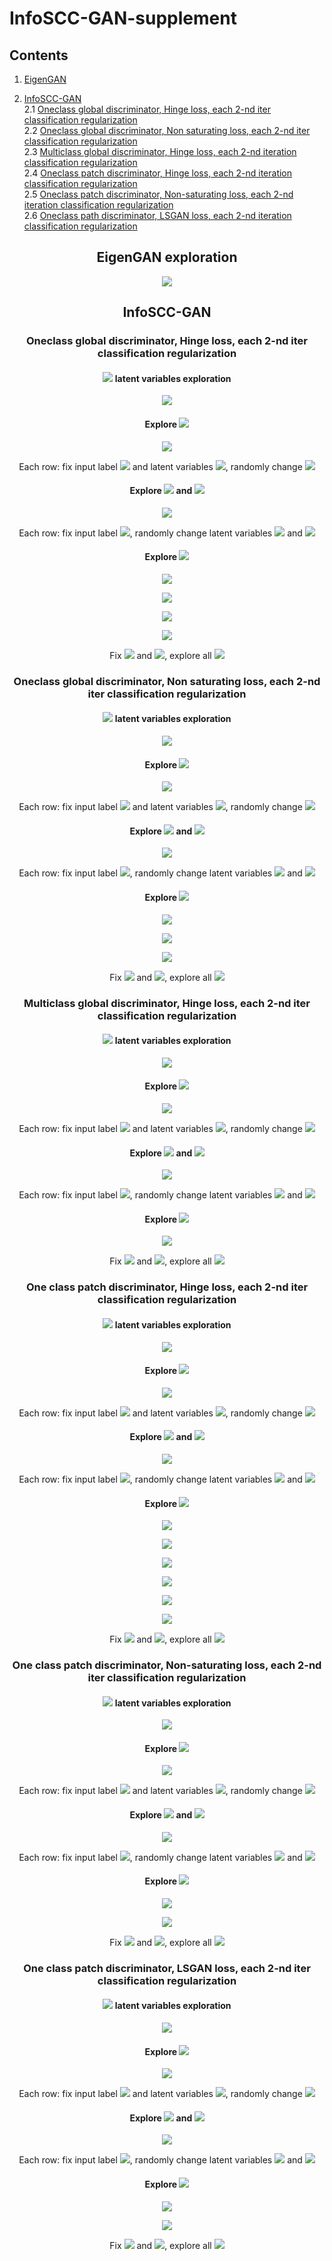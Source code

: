 # InfoSCC-GAN-supplement

## Contents
1. [EigenGAN](#eigen_gan)
   
2. [InfoSCC-GAN](#info_scc_gan) <br>
2.1 [Oneclass global discriminator, Hinge loss, each 2-nd iter classification regularization](#info_scc_gan_global_one_hinge_2) <br>
2.2 [Oneclass global discriminator, Non saturating loss, each 2-nd iter classification regularization](#info_scc_gan_global_one_non_satur_2)   
2.3 [Multiclass global discriminator, Hinge loss, each 2-nd iteration classification regularization](#info_scc_gan_global_multi_hinge) <br>
2.4 [Oneclass patch discriminator, Hinge loss, each 2-nd iteration classification regularization](#info_scc_gan_patch_one_hinge) <br>
2.5 [Oneclass patch discriminator, Non-saturating loss, each 2-nd iteration classification regularization](#info_scc_gan_patch_one_non_saturating) <br>
2.6 [Oneclass path discriminator, LSGAN loss, each 2-nd iteration classification regularization](#info_scc_gan_patch_one_lsgan)
   
<!-- ################################################################################# 
'Vanilla 'EigenGAN
################################################################################# -->

<h2 align="center"> <a name="eigen_gan"></a> EigenGAN exploration </h2>
<!--
<p align="center"><img src="images/eigen_gan/sample-min.png"></p>
<h4 align="center">Random samples generated using 'vanilla EigenGAN'</h4>

<p align="center"><img src="images/eigen_gan/traverse_L0_D0-min.png"></p>
<h4 align="center">EigenGAN <img src="https://render.githubusercontent.com/render/math?math=z_1, ..., z_k"> latent variables exploration. Layer: 0, Dimension: 0 </h4>

<p align="center"><img src="images/eigen_gan/traverse_L0_D1-min.png"></p>
<h4 align="center">EigenGAN <img src="https://render.githubusercontent.com/render/math?math=z_1, ..., z_k"> latent variables exploration. Layer: 0, Dimension: 1 </h4>

<p align="center"><img src="images/eigen_gan/traverse_L0_D2-min.png"></p>
<h4 align="center">EigenGAN <img src="https://render.githubusercontent.com/render/math?math=z_1, ..., z_k"> latent variables exploration. Layer: 0, Dimension: 2 </h4>

<p align="center"><img src="images/eigen_gan/traverse_L0_D3-min.png"></p>
<h4 align="center">EigenGAN <img src="https://render.githubusercontent.com/render/math?math=z_1, ..., z_k"> latent variables exploration. Layer: 0, Dimension: 3 </h4>

<p align="center"><img src="images/eigen_gan/traverse_L0_D4-min.png"></p>
<h4 align="center">EigenGAN <img src="https://render.githubusercontent.com/render/math?math=z_1, ..., z_k"> latent variables exploration. Layer: 0, Dimension: 4 </h4>

<p align="center"><img src="images/eigen_gan/traverse_L0_D5-min.png"></p>
<h4 align="center">EigenGAN <img src="https://render.githubusercontent.com/render/math?math=z_1, ..., z_k"> latent variables exploration. Layer: 0, Dimension: 5 </h4>

<p align="center"><img src="images/eigen_gan/traverse_L1_D0-min.png"></p>
<h4 align="center">EigenGAN <img src="https://render.githubusercontent.com/render/math?math=z_1, ..., z_k"> latent variables exploration. Layer: 1, Dimension: 0 </h4>

<p align="center"><img src="images/eigen_gan/traverse_L1_D1-min.png"></p>
<h4 align="center">EigenGAN <img src="https://render.githubusercontent.com/render/math?math=z_1, ..., z_k"> latent variables exploration. Layer: 1, Dimension: 1 </h4>

<p align="center"><img src="images/eigen_gan/traverse_L1_D2-min.png"></p>
<h4 align="center">EigenGAN <img src="https://render.githubusercontent.com/render/math?math=z_1, ..., z_k"> latent variables exploration. Layer: 1, Dimension: 2 </h4>

<p align="center"><img src="images/eigen_gan/traverse_L1_D3-min.png"></p>
<h4 align="center">EigenGAN <img src="https://render.githubusercontent.com/render/math?math=z_1, ..., z_k"> latent variables exploration. Layer: 1, Dimension: 3 </h4>

<p align="center"><img src="images/eigen_gan/traverse_L1_D4-min.png"></p>
<h4 align="center">EigenGAN <img src="https://render.githubusercontent.com/render/math?math=z_1, ..., z_k"> latent variables exploration. Layer: 1, Dimension: 4 </h4>

<p align="center"><img src="images/eigen_gan/traverse_L1_D5-min.png"></p>
<h4 align="center">EigenGAN <img src="https://render.githubusercontent.com/render/math?math=z_1, ..., z_k"> latent variables exploration. Layer: 1, Dimension: 5 </h4>

<p align="center"><img src="images/eigen_gan/traverse_L2_D0-min.png"></p>
<h4 align="center">EigenGAN <img src="https://render.githubusercontent.com/render/math?math=z_1, ..., z_k"> latent variables exploration. Layer: 2, Dimension: 0 </h4>

<p align="center"><img src="images/eigen_gan/traverse_L2_D1-min.png"></p>
<h4 align="center">EigenGAN <img src="https://render.githubusercontent.com/render/math?math=z_1, ..., z_k"> latent variables exploration. Layer: 2, Dimension: 1 </h4>

<p align="center"><img src="images/eigen_gan/traverse_L2_D2-min.png"></p>
<h4 align="center">EigenGAN <img src="https://render.githubusercontent.com/render/math?math=z_1, ..., z_k"> latent variables exploration. Layer: 2, Dimension: 2 </h4>

<p align="center"><img src="images/eigen_gan/traverse_L2_D3-min.png"></p>
<h4 align="center">EigenGAN <img src="https://render.githubusercontent.com/render/math?math=z_1, ..., z_k"> latent variables exploration. Layer: 2, Dimension: 3 </h4>

<p align="center"><img src="images/eigen_gan/traverse_L2_D4-min.png"></p>
<h4 align="center">EigenGAN <img src="https://render.githubusercontent.com/render/math?math=z_1, ..., z_k"> latent variables exploration. Layer: 2, Dimension: 4 </h4>

<p align="center"><img src="images/eigen_gan/traverse_L2_D5-min.png"></p>
<h4 align="center">EigenGAN <img src="https://render.githubusercontent.com/render/math?math=z_1, ..., z_k"> latent variables exploration. Layer: 2, Dimension: 5 </h4>

<p align="center"><img src="images/eigen_gan/traverse_L3_D0-min.png"></p>
<h4 align="center">EigenGAN <img src="https://render.githubusercontent.com/render/math?math=z_1, ..., z_k"> latent variables exploration. Layer: 3, Dimension: 0 </h4>

<p align="center"><img src="images/eigen_gan/traverse_L3_D1-min.png"></p>
<h4 align="center">EigenGAN <img src="https://render.githubusercontent.com/render/math?math=z_1, ..., z_k"> latent variables exploration. Layer: 3, Dimension: 1 </h4>

<p align="center"><img src="images/eigen_gan/traverse_L3_D2-min.png"></p>
<h4 align="center">EigenGAN <img src="https://render.githubusercontent.com/render/math?math=z_1, ..., z_k"> latent variables exploration. Layer: 3, Dimension: 2 </h4>

<p align="center"><img src="images/eigen_gan/traverse_L3_D3-min.png"></p>
<h4 align="center">EigenGAN <img src="https://render.githubusercontent.com/render/math?math=z_1, ..., z_k"> latent variables exploration. Layer: 3, Dimension: 3 </h4>

<p align="center"><img src="images/eigen_gan/traverse_L3_D4-min.png"></p>
<h4 align="center">EigenGAN <img src="https://render.githubusercontent.com/render/math?math=z_1, ..., z_k"> latent variables exploration. Layer: 3, Dimension: 4 </h4>

<p align="center"><img src="images/eigen_gan/traverse_L3_D5-min.png"></p>
<h4 align="center">EigenGAN <img src="https://render.githubusercontent.com/render/math?math=z_1, ..., z_k"> latent variables exploration. Layer: 3, Dimension: 5 </h4>

<p align="center"><img src="images/eigen_gan/traverse_L4_D0-min.png"></p>
<h4 align="center">EigenGAN <img src="https://render.githubusercontent.com/render/math?math=z_1, ..., z_k"> latent variables exploration. Layer: 4, Dimension: 0 </h4>

<p align="center"><img src="images/eigen_gan/traverse_L4_D1-min.png"></p>
<h4 align="center">EigenGAN <img src="https://render.githubusercontent.com/render/math?math=z_1, ..., z_k"> latent variables exploration. Layer: 4, Dimension: 1 </h4>

<p align="center"><img src="images/eigen_gan/traverse_L4_D2-min.png"></p>
<h4 align="center">EigenGAN <img src="https://render.githubusercontent.com/render/math?math=z_1, ..., z_k"> latent variables exploration. Layer: 4, Dimension: 2 </h4>

<p align="center"><img src="images/eigen_gan/traverse_L4_D3-min.png"></p>
<h4 align="center">EigenGAN <img src="https://render.githubusercontent.com/render/math?math=z_1, ..., z_k"> latent variables exploration. Layer: 4, Dimension: 3 </h4>

<p align="center"><img src="images/eigen_gan/traverse_L4_D4-min.png"></p>
<h4 align="center">EigenGAN <img src="https://render.githubusercontent.com/render/math?math=z_1, ..., z_k"> latent variables exploration. Layer: 4, Dimension: 4 </h4>

<p align="center"><img src="images/eigen_gan/traverse_L4_D5-min.png"></p>
<h4 align="center">EigenGAN <img src="https://render.githubusercontent.com/render/math?math=z_1, ..., z_k"> latent variables exploration. Layer: 4, Dimension: 5 </h4>

<p align="center"><img src="images/eigen_gan/traverse_L5_D0-min.png"></p>
<h4 align="center">EigenGAN <img src="https://render.githubusercontent.com/render/math?math=z_1, ..., z_k"> latent variables exploration. Layer: 5, Dimension: 0 </h4>

<p align="center"><img src="images/eigen_gan/traverse_L5_D1-min.png"></p>
<h4 align="center">EigenGAN <img src="https://render.githubusercontent.com/render/math?math=z_1, ..., z_k"> latent variables exploration. Layer: 5, Dimension: 1 </h4>

<p align="center"><img src="images/eigen_gan/traverse_L5_D2-min.png"></p>
<h4 align="center">EigenGAN <img src="https://render.githubusercontent.com/render/math?math=z_1, ..., z_k"> latent variables exploration. Layer: 5, Dimension: 2 </h4>

<p align="center"><img src="images/eigen_gan/traverse_L5_D3-min.png"></p>
<h4 align="center">EigenGAN <img src="https://render.githubusercontent.com/render/math?math=z_1, ..., z_k"> latent variables exploration. Layer: 5, Dimension: 3 </h4>

<p align="center"><img src="images/eigen_gan/traverse_L5_D4-min.png"></p>
<h4 align="center">EigenGAN <img src="https://render.githubusercontent.com/render/math?math=z_1, ..., z_k"> latent variables exploration. Layer: 5, Dimension: 4 </h4>

<p align="center"><img src="images/eigen_gan/traverse_L5_D5-min.png"></p>
<h4 align="center">EigenGAN <img src="https://render.githubusercontent.com/render/math?math=z_1, ..., z_k"> latent variables exploration. Layer: 5, Dimension: 5 </h4>

-->
<!-- #################################################################################
InfoSCC-GAN. Oneclass discriminator, Hinge loss, classification regularization every 2
################################################################################# -->
<p align="center"><img src="images/eigen_gan/exploration.png"></p>

<h2 align="center"><a name="info_scc_gan"></a>InfoSCC-GAN</h2>

<!-- ##########################################################################################################-->
<h3 align="center"><a name="info_scc_gan_global_one_hinge_2"></a>  Oneclass global discriminator, Hinge loss, each 2-nd iter classification regularization</h3>

<h4 align="center"> <img src="https://render.githubusercontent.com/render/math?math=z_1, ..., z_k"> latent variables exploration </h4>
<p align="center"><img src="images/AFHQ_InfoSCC_global_oneclass_hinge_cls_2/exploration.png"></p>

<h4 align="center"> Explore <img src="https://render.githubusercontent.com/render/math?math=\varepsilon"></h4>
<p align="center"><img src="images/AFHQ_InfoSCC_global_oneclass_hinge_cls_2/traverse_eps.png"></p>
<p align="center"> Each row: fix input label <img src="https://render.githubusercontent.com/render/math?math=y"> and latent variables <img src="https://render.githubusercontent.com/render/math?math=z_1, ..., z_k">, randomly change <img src="https://render.githubusercontent.com/render/math?math=\varepsilon"></p>

<h4 align="center"> Explore <img src="https://render.githubusercontent.com/render/math?math=\varepsilon"> and  <img src="https://render.githubusercontent.com/render/math?math=z_1, ..., z_k"></h4>
<p align="center"><img src="images/AFHQ_InfoSCC_global_oneclass_hinge_cls_2/traverse_eps_zs.png"></p>
<p align="center"> Each row: fix input label <img src="https://render.githubusercontent.com/render/math?math=y">, randomly change latent variables <img src="https://render.githubusercontent.com/render/math?math=z_1, ..., z_k"> and  <img src="https://render.githubusercontent.com/render/math?math=\varepsilon"></p>

<h4 align="center"> Explore <img src="https://render.githubusercontent.com/render/math?math=y"></h4>
<p align="center"><img src="images/AFHQ_InfoSCC_global_oneclass_hinge_cls_2/explore_y.png"></p>
<p align="center"><img src="images/AFHQ_InfoSCC_global_oneclass_hinge_cls_2/explore_y_0.png"></p>
<p align="center"><img src="images/AFHQ_InfoSCC_global_oneclass_hinge_cls_2/explore_y_1.png"></p>
<p align="center"><img src="images/AFHQ_InfoSCC_global_oneclass_hinge_cls_2/explore_y_2.png"></p>
<p align="center">Fix <img src="https://render.githubusercontent.com/render/math?math=\varepsilon"> and <img src="https://render.githubusercontent.com/render/math?math=z_1, ..., z_k">, explore all <img src="https://render.githubusercontent.com/render/math?math=y"></p>

<!-- ##########################################################################################################-->
<h3 align="center"><a name="info_scc_gan_global_one_non_satur_2"></a> Oneclass global discriminator, Non saturating loss, each 2-nd iter classification regularization</h3>

<h4 align="center"> <img src="https://render.githubusercontent.com/render/math?math=z_1, ..., z_k"> latent variables exploration </h4>
<p align="center"><img src="images/AFHQ_InfoSCC_global_oneclass_non_saturating_cls_2/exploration.png"></p>

<h4 align="center"> Explore <img src="https://render.githubusercontent.com/render/math?math=\varepsilon"></h4>
<p align="center"><img src="images/AFHQ_InfoSCC_global_oneclass_non_saturating_cls_2/traverse_eps.png"></p>
<p align="center"> Each row: fix input label <img src="https://render.githubusercontent.com/render/math?math=y"> and latent variables <img src="https://render.githubusercontent.com/render/math?math=z_1, ..., z_k">, randomly change <img src="https://render.githubusercontent.com/render/math?math=\varepsilon"></p>

<h4 align="center"> Explore <img src="https://render.githubusercontent.com/render/math?math=\varepsilon"> and  <img src="https://render.githubusercontent.com/render/math?math=z_1, ..., z_k"></h4>
<p align="center"><img src="images/AFHQ_InfoSCC_global_oneclass_non_saturating_cls_2/explore_eps_zs.png"></p>
<p align="center"> Each row: fix input label <img src="https://render.githubusercontent.com/render/math?math=y">, randomly change latent variables <img src="https://render.githubusercontent.com/render/math?math=z_1, ..., z_k"> and  <img src="https://render.githubusercontent.com/render/math?math=\varepsilon"></p>

<h4 align="center"> Explore <img src="https://render.githubusercontent.com/render/math?math=y"></h4>
<p align="center"><img src="images/AFHQ_InfoSCC_global_oneclass_non_saturating_cls_2/explore_y_0.png"></p>
<p align="center"><img src="images/AFHQ_InfoSCC_global_oneclass_non_saturating_cls_2/explore_y_1.png"></p>
<p align="center"><img src="images/AFHQ_InfoSCC_global_oneclass_non_saturating_cls_2/explore_y_2.png"></p>
<p align="center">Fix <img src="https://render.githubusercontent.com/render/math?math=\varepsilon"> and <img src="https://render.githubusercontent.com/render/math?math=z_1, ..., z_k">, explore all <img src="https://render.githubusercontent.com/render/math?math=y"></p>

<!-- ##########################################################################################################-->
<h3 align="center"><a name="info_scc_gan_global_multi_hinge"></a>Multiclass global discriminator, Hinge loss, each 2-nd iter classification regularization</h3>

<h4 align="center"> <img src="https://render.githubusercontent.com/render/math?math=z_1, ..., z_k"> latent variables exploration </h4>
<p align="center"><img src="images/AFHQ_InfoSCC_global_multiclass_hinge_cls_2/exploration.png"></p>

<h4 align="center"> Explore <img src="https://render.githubusercontent.com/render/math?math=\varepsilon"></h4>
<p align="center"><img src="images/AFHQ_InfoSCC_global_multiclass_hinge_cls_2/traverse_eps.png"></p>
<p align="center"> Each row: fix input label <img src="https://render.githubusercontent.com/render/math?math=y"> and latent variables <img src="https://render.githubusercontent.com/render/math?math=z_1, ..., z_k">, randomly change <img src="https://render.githubusercontent.com/render/math?math=\varepsilon"></p>

<h4 align="center"> Explore <img src="https://render.githubusercontent.com/render/math?math=\varepsilon"> and  <img src="https://render.githubusercontent.com/render/math?math=z_1, ..., z_k"></h4>
<p align="center"><img src="images/AFHQ_InfoSCC_global_multiclass_hinge_cls_2/explore_eps_zs.png"></p>
<p align="center"> Each row: fix input label <img src="https://render.githubusercontent.com/render/math?math=y">, randomly change latent variables <img src="https://render.githubusercontent.com/render/math?math=z_1, ..., z_k"> and  <img src="https://render.githubusercontent.com/render/math?math=\varepsilon"></p>

<h4 align="center"> Explore <img src="https://render.githubusercontent.com/render/math?math=y"></h4>
<p align="center"><img src="images/AFHQ_InfoSCC_global_multiclass_hinge_cls_2/explore_y.png"></p>
<p align="center">Fix <img src="https://render.githubusercontent.com/render/math?math=\varepsilon"> and <img src="https://render.githubusercontent.com/render/math?math=z_1, ..., z_k">, explore all <img src="https://render.githubusercontent.com/render/math?math=y"></p>

<!-- ##########################################################################################################-->
<h3 align="center"><a name="info_scc_gan_patch_one_hinge"></a>One class patch  discriminator, Hinge loss, each 2-nd iter classification regularization</h3>

<h4 align="center"> <img src="https://render.githubusercontent.com/render/math?math=z_1, ..., z_k"> latent variables exploration </h4>
<p align="center"><img src="images/AFHQ_InfoSCC_patch_onelclass_hinge_cls_2/exploration.png"></p>

<h4 align="center"> Explore <img src="https://render.githubusercontent.com/render/math?math=\varepsilon"></h4>
<p align="center"><img src="images/AFHQ_InfoSCC_patch_onelclass_hinge_cls_2/traverse_eps.png"></p>
<p align="center"> Each row: fix input label <img src="https://render.githubusercontent.com/render/math?math=y"> and latent variables <img src="https://render.githubusercontent.com/render/math?math=z_1, ..., z_k">, randomly change <img src="https://render.githubusercontent.com/render/math?math=\varepsilon"></p>

<h4 align="center"> Explore <img src="https://render.githubusercontent.com/render/math?math=\varepsilon"> and  <img src="https://render.githubusercontent.com/render/math?math=z_1, ..., z_k"></h4>
<p align="center"><img src="images/AFHQ_InfoSCC_patch_onelclass_hinge_cls_2/explore_eps_zs.png"></p>
<p align="center"> Each row: fix input label <img src="https://render.githubusercontent.com/render/math?math=y">, randomly change latent variables <img src="https://render.githubusercontent.com/render/math?math=z_1, ..., z_k"> and  <img src="https://render.githubusercontent.com/render/math?math=\varepsilon"></p>

<h4 align="center"> Explore <img src="https://render.githubusercontent.com/render/math?math=y"></h4>
<p align="center"><img src="images/AFHQ_InfoSCC_patch_onelclass_hinge_cls_2/explore_y_0.png"></p>
<p align="center"><img src="images/AFHQ_InfoSCC_patch_onelclass_hinge_cls_2/explore_y_1.png"></p>
<p align="center"><img src="images/AFHQ_InfoSCC_patch_onelclass_hinge_cls_2/explore_y_2.png"></p>
<p align="center"><img src="images/AFHQ_InfoSCC_patch_onelclass_hinge_cls_2/explore_y_3.png"></p>
<p align="center"><img src="images/AFHQ_InfoSCC_patch_onelclass_hinge_cls_2/explore_y_4.png"></p>
<p align="center"><img src="images/AFHQ_InfoSCC_patch_onelclass_hinge_cls_2/explore_y_5.png"></p>
<p align="center">Fix <img src="https://render.githubusercontent.com/render/math?math=\varepsilon"> and <img src="https://render.githubusercontent.com/render/math?math=z_1, ..., z_k">, explore all <img src="https://render.githubusercontent.com/render/math?math=y"></p>

<!-- ##########################################################################################################-->
<h3 align="center"><a name="info_scc_gan_patch_one_non_saturating"></a>One class patch discriminator, Non-saturating loss, each 2-nd iter classification regularization</h3>

<h4 align="center"> <img src="https://render.githubusercontent.com/render/math?math=z_1, ..., z_k"> latent variables exploration </h4>
<p align="center"><img src="images/AFHQ_InfoSCC_patch_oneclass_non_saturating_cls_2/exploration.png"></p>

<h4 align="center"> Explore <img src="https://render.githubusercontent.com/render/math?math=\varepsilon"></h4>
<p align="center"><img src="images/AFHQ_InfoSCC_patch_oneclass_non_saturating_cls_2/traverse_eps.png"></p>
<p align="center"> Each row: fix input label <img src="https://render.githubusercontent.com/render/math?math=y"> and latent variables <img src="https://render.githubusercontent.com/render/math?math=z_1, ..., z_k">, randomly change <img src="https://render.githubusercontent.com/render/math?math=\varepsilon"></p>

<h4 align="center"> Explore <img src="https://render.githubusercontent.com/render/math?math=\varepsilon"> and  <img src="https://render.githubusercontent.com/render/math?math=z_1, ..., z_k"></h4>
<p align="center"><img src="images/AFHQ_InfoSCC_patch_oneclass_non_saturating_cls_2/explore_eps_zs.png"></p>
<p align="center"> Each row: fix input label <img src="https://render.githubusercontent.com/render/math?math=y">, randomly change latent variables <img src="https://render.githubusercontent.com/render/math?math=z_1, ..., z_k"> and  <img src="https://render.githubusercontent.com/render/math?math=\varepsilon"></p>

<h4 align="center"> Explore <img src="https://render.githubusercontent.com/render/math?math=y"></h4>
<p align="center"><img src="images/AFHQ_InfoSCC_patch_oneclass_non_saturating_cls_2/explore_y_0.png"></p>
<p align="center"><img src="images/AFHQ_InfoSCC_patch_oneclass_non_saturating_cls_2/explore_y_1.png"></p>
<p align="center">Fix <img src="https://render.githubusercontent.com/render/math?math=\varepsilon"> and <img src="https://render.githubusercontent.com/render/math?math=z_1, ..., z_k">, explore all <img src="https://render.githubusercontent.com/render/math?math=y"></p>

<!-- ##########################################################################################################-->
<h3 align="center"> <a name="info_scc_gan_patch_one_lsgan"></a> One class patch discriminator, LSGAN loss, each 2-nd iter classification regularization</h3>

<h4 align="center"> <img src="https://render.githubusercontent.com/render/math?math=z_1, ..., z_k"> latent variables exploration </h4>
<p align="center"><img src="images/AFHQ_InfoSCC_patch_oneclass_lsgan_cls_2/exploration.png"></p>

<h4 align="center"> Explore <img src="https://render.githubusercontent.com/render/math?math=\varepsilon"></h4>
<p align="center"><img src="images/AFHQ_InfoSCC_patch_oneclass_lsgan_cls_2/traverse_eps.png"></p>
<p align="center"> Each row: fix input label <img src="https://render.githubusercontent.com/render/math?math=y"> and latent variables <img src="https://render.githubusercontent.com/render/math?math=z_1, ..., z_k">, randomly change <img src="https://render.githubusercontent.com/render/math?math=\varepsilon"></p>

<h4 align="center"> Explore <img src="https://render.githubusercontent.com/render/math?math=\varepsilon"> and  <img src="https://render.githubusercontent.com/render/math?math=z_1, ..., z_k"></h4>
<p align="center"><img src="images/AFHQ_InfoSCC_patch_oneclass_lsgan_cls_2/explore_eps_zs.png"></p>
<p align="center"> Each row: fix input label <img src="https://render.githubusercontent.com/render/math?math=y">, randomly change latent variables <img src="https://render.githubusercontent.com/render/math?math=z_1, ..., z_k"> and  <img src="https://render.githubusercontent.com/render/math?math=\varepsilon"></p>

<h4 align="center"> Explore <img src="https://render.githubusercontent.com/render/math?math=y"></h4>
<p align="center"><img src="images/AFHQ_InfoSCC_patch_oneclass_lsgan_cls_2/explore_y_0.png"></p>
<p align="center"><img src="images/AFHQ_InfoSCC_patch_oneclass_lsgan_cls_2/explore_y_1.png"></p>
<p align="center">Fix <img src="https://render.githubusercontent.com/render/math?math=\varepsilon"> and <img src="https://render.githubusercontent.com/render/math?math=z_1, ..., z_k">, explore all <img src="https://render.githubusercontent.com/render/math?math=y"></p>
